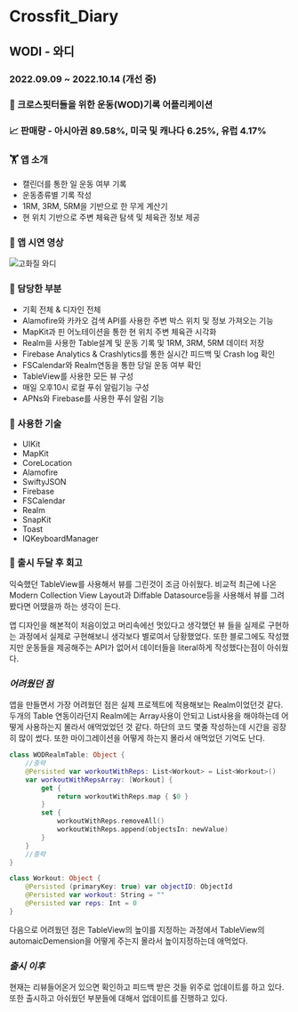 # Crossfit_Diary

## **WODI - 와디**
### 2022.09.09 ~ 2022.10.14 (개선 중)

### 💪 크로스핏터들을 위한 운동(WOD)기록 어플리케이션

### 📈 판매량 - 아시아권 89.58%, 미국 및 캐나다 6.25%, 유럽 4.17% 

### **🏋️ 앱 소개**
- 캘린더를 통한 일 운동 여부 기록
- 운동종류별 기록 작성
- 1RM, 3RM, 5RM을 기반으로 한 무게 계산기
- 현 위치 기반으로 주변 체육관 탐색 및 체육관 정보 제공

### **📀 앱 시연 영상**
![고화질 와디](https://user-images.githubusercontent.com/81205931/207816102-7fd30ea2-c354-4370-83e1-3d83f373fd58.gif)

### **📱 담당한 부분** 

- 기획 전체 & 디자인 전체
- Alamofire와 카카오 검색 API를 사용한 주변 박스 위치 및 정보 가져오는 기능 
- MapKit과 핀 어노테이션을 통한 현 위치 주변 체육관 시각화
- Realm을 사용한 Table설계 및 운동 기록 및 1RM, 3RM, 5RM 데이터 저장
- Firebase Analytics & Crashlytics를 통한 실시간 피드백 및 Crash log 확인
- FSCalendar와 Realm연동을 통한 당일 운동 여부 확인
- TableView를 사용한 모든 뷰 구성
- 매일 오후10시 로컬 푸쉬 알림기능 구성
- APNs와 Firebase를 사용한 푸쉬 알림 기능 

### **📌 사용한 기술**

- UIKit
- MapKit
- CoreLocation
- Alamofire
- SwiftyJSON
- Firebase
- FSCalendar
- Realm
- SnapKit
- Toast
- IQKeyboardManager

### **📝 출시 두달 후 회고**
익숙했던 TableView를 사용해서 뷰를 그린것이 조금 아쉬웠다. 비교적 최근에 나온 Modern Collection View Layout과 Diffable Datasource등을 사용해서 뷰를 그려봤다면 어땠을까 하는 생각이 든다.

앱 디자인을 해본적이 처음이었고 머리속에선 멋있다고 생각했던 뷰 들을 실제로 구현하는 과정에서 실제로 구현해보니 생각보다 별로여서 당황했었다. 또한 블로그에도 작성했지만 운동들을 제공해주는 API가 없어서 데이터들을 literal하게 작성했다는점이 아쉬웠다.

### ___어려웠던 점___
앱을 만들면서 가장 어려웠던 점은 실제 프로젝트에 적용해보는 Realm이었던것 같다. 두개의 Table 연동이라던지 Realm에는 Array사용이 안되고 List사용을 해야하는데 어떻게 사용하는지 몰라서 애먹었었던 것 같다. 하단의 코드 몇줄 작성하는데 시간을 굉장히 많이 썼다. 또한 마이그레이션을 어떻게 하는지 몰라서 애먹었던 기억도 난다.

``` swift
class WODRealmTable: Object {
	//중략
	@Persisted var workoutWithReps: List<Workout> = List<Workout>()
    var workoutWithRepsArray: [Workout] {
        get {
            return workoutWithReps.map { $0 }
        }
        set {
            workoutWithReps.removeAll()
            workoutWithReps.append(objectsIn: newValue)
        }
    }
	//중략
}

class Workout: Object {
    @Persisted (primaryKey: true) var objectID: ObjectId
    @Persisted var workout: String = ""
    @Persisted var reps: Int = 0
}
```
다음으로 어려웠던 점은 TableView의 높이를 지정하는 과정에서 TableView의 automaicDemension을 어떻게 주는지 몰라서 높이지정하는데 애먹었다.

### ___출시 이후___
현재는 리뷰들어온거 있으면 확인하고 피드백 받은 것들 위주로 업데이트를 하고 있다. 또한 출시하고 아쉬웠던 부분들에 대해서 업데이트를 진행하고 있다.

